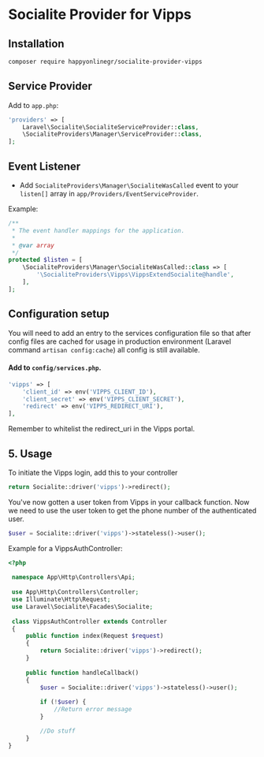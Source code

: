 # Socialite Provider for Vipps

## Installation

```bash
composer require happyonlinegr/socialite-provider-vipps
```

## Service Provider

Add to `app.php`:

```php
'providers' => [
    Laravel\Socialite\SocialiteServiceProvider::class,
    \SocialiteProviders\Manager\ServiceProvider::class,
];
```

## Event Listener

* Add `SocialiteProviders\Manager\SocialiteWasCalled` event to your `listen[]` array  in `app/Providers/EventServiceProvider`.

Example:

```php
/**
 * The event handler mappings for the application.
 *
 * @var array
 */
protected $listen = [
    \SocialiteProviders\Manager\SocialiteWasCalled::class => [
        '\SocialiteProviders\Vipps\VippsExtendSocialite@handle',
    ],
];
```
## Configuration setup

You will need to add an entry to the services configuration file so that after config files are cached for usage in production environment (Laravel command `artisan config:cache`) all config is still available.

#### Add to `config/services.php`.

```php
'vipps' => [
    'client_id' => env('VIPPS_CLIENT_ID'),
    'client_secret' => env('VIPPS_CLIENT_SECRET'),
    'redirect' => env('VIPPS_REDIRECT_URI'),
],
```

Remember to whitelist the redirect_uri in the Vipps portal.

## 5. Usage

To initiate the Vipps login, add this to your controller

```php
return Socialite::driver('vipps')->redirect();
```

You've now gotten a user token from Vipps in your callback function. Now we need to 
use the user token to get the phone number of the authenticated user.

```php
$user = Socialite::driver('vipps')->stateless()->user();
```

Example for a VippsAuthController:

```php
<?php
 
 namespace App\Http\Controllers\Api;
 
 use App\Http\Controllers\Controller;
 use Illuminate\Http\Request;
 use Laravel\Socialite\Facades\Socialite;
 
 class VippsAuthController extends Controller
 {
     public function index(Request $request)
     {
         return Socialite::driver('vipps')->redirect();
     }
 
     public function handleCallback()
     {
         $user = Socialite::driver('vipps')->stateless()->user();
 
         if (!$user) {
             //Return error message
         }

         //Do stuff
     }
}
```